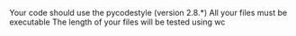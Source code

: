 Your code should use the pycodestyle (version 2.8.*)
All your files must be executable
The length of your files will be tested using wc

